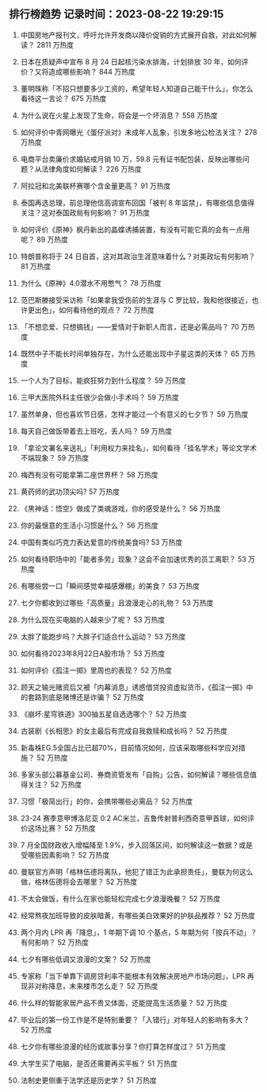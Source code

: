 
## 排行榜趋势 记录时间：2023-08-22 19:29:15
  
  1. 中国房地产报刊文，呼吁允许开发商以降价促销的方式展开自救，对此如何解读？ 2811 万热度
    
  2. 日本在质疑声中宣布 8 月 24 日起核污染水排海，计划排放 30 年，如何评价？又将造成哪些影响？ 844 万热度
    
  3. 董明珠称「不招只想要多少工资的，希望年轻人知道自己能干什么」，你怎么看待这一言论？ 675 万热度
    
  4. 为什么说在火星上发现了生命，将会是一个坏消息？ 558 万热度
    
  5. 如何评价中青网曝光《蛋仔派对》未成年人乱象，引发多地公检法关注？ 278 万热度
    
  6. 电商平台卖廉价求婚钻戒月销 10 万，59.8 元有证书配包装，反映出哪些问题？从法律角度如何解读？ 226 万热度
    
  7. 阿拉冠和北美联杯赛哪个含金量更高？ 91 万热度
    
  8. 泰国再选总理，前总理他信高调宣布回国「被判 8 年监禁」，有哪些信息值得关注？这对泰国政局有何影响？ 91 万热度
    
  9. 如何评价《原神》枫丹新出的晶蝶诱捕装置，有没有可能它真的会有一点用呢？ 89 万热度
    
  10. 特朗普称将于 24 日自首，这对其政治生涯意味着什么？对美政坛有何影响？ 81 万热度
    
  11. 为什么《原神》4.0潜水不用憋气？ 78 万热度
    
  12. 范巴斯滕接受采访称「如果拿我受伤前的生涯与 C 罗比较，我和他很接近，也许更出色」，如何看待他的观点？ 72 万热度
    
  13. 「不想恋爱、只想搞钱」——爱情对于新职人而言，还是必需品吗？ 70 万热度
    
  14. 既然中子不能长时间单独存在，为什么还能出现中子星这类的天体？ 65 万热度
    
  15. 一个人为了目标，能疯狂努力到什么程度？ 59 万热度
    
  16. 三甲大医院外科主任很少会做小手术吗？ 59 万热度
    
  17. 虽然单身，但也喜欢节日感，怎样才能过一个有意义的七夕节？ 59 万热度
    
  18. 每天自己做饭带着去上班吃，丢人吗？ 59 万热度
    
  19. 「拿论文署名来送礼」「利用权力来挂名」，如何看待「挂名学术」等论文学术不端现象？ 59 万热度
    
  20. 梅西有没有可能拿第二座世界杯？ 58 万热度
    
  21. 黄药师的武功顶尖吗? 57 万热度
    
  22. 《黑神话：悟空》做成了类魂游戏，你的感受是什么？ 56 万热度
    
  23. 你的最惬意的生活小习惯是什么？ 56 万热度
    
  24. 中国有类似巧克力表达爱意的传统美食吗? 53 万热度
    
  25. 如何看待职场中的「能者多劳」现象？这会不会加速优秀的员工离职？ 53 万热度
    
  26. 有哪些尝一口「瞬间感觉幸福感爆棚」的美食？ 53 万热度
    
  27. 七夕你都收到过哪些「高质量」且浪漫走心的礼物？ 53 万热度
    
  28. 为什么现在买电脑的人越来少了呢？ 53 万热度
    
  29. 太胖了能跑步吗？大胖子们适合什么运动？ 53 万热度
    
  30. 如何看待2023年8月22日A股市场？ 53 万热度
    
  31. 如何评价《孤注一掷》里周也的表现？ 52 万热度
    
  32. 顾天之输光赌资后又被「内幕消息」诱惑借贷投资虚拟货币，《孤注一掷》中的套路到底是赌博还是诈骗？ 52 万热度
    
  33. 《崩坏:星穹铁道》300抽五星自选选哪个？ 52 万热度
    
  34. 古装剧《长相思》的女主最后有完成自我救赎和成长吗？ 52 万热度
    
  35. 新毒株EG.5全国占比已超70%，目前情况如何，应该采取哪些科学应对措施？ 52 万热度
    
  36. 多家头部公募基金公司、券商资管发布「自购」公告，如何解读？哪些信息值得关注？ 52 万热度
    
  37. 习惯「极简出行」的你，会携带哪些必需品？ 52 万热度
    
  38. 23-24 赛季意甲博洛尼亚 0:2 AC米兰，吉鲁传射普利西奇意甲首球，如何评价这场比赛？ 52 万热度
    
  39. 7 月全国财政收入增幅降至 1.9%，步入回落区间，如何解读这一数据？或是受哪些因素影响？ 52 万热度
    
  40. 曼联官方声明「格林伍德将离队，他犯了错正为此承担责任」，曼联为何这么做，格林伍德将会去哪里？ 52 万热度
    
  41. 不太会做饭，有什么在家也能轻松完成七夕浪漫晚餐？ 52 万热度
    
  42. 经常熬夜加班导致的皮肤暗黄，有哪些美白效果好的护肤品推荐？ 52 万热度
    
  43. 两个月内 LPR 再「降息」，1 年期下调 10 个基点，5 年期为何「按兵不动」？有何影响？ 52 万热度
    
  44. 七夕有哪些低调又浪漫的文案？ 52 万热度
    
  45. 专家称「当下单靠下调房贷利率不能根本有效解决房地产市场问题」，LPR 再现非对称降息，未来楼市怎么走？ 52 万热度
    
  46. 什么样的智能家居产品不贵又体面，还能提高生活质量？ 52 万热度
    
  47. 毕业后的第一份工作是不是特别重要？「入错行」对年轻人的影响有多大？ 52 万热度
    
  48. 七夕你有哪些浪漫的经历或故事分享？你打算怎样度过？ 51 万热度
    
  49. 大学生买了电脑，是否还需要再买平板？ 51 万热度
    
  50. 法制史更侧重于法学还是历史学？ 51 万热度
    
